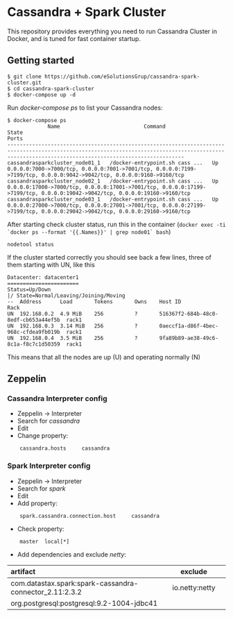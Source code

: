 # Cassandra + Spark Cluster

This repository provides everything you need to run Cassandra Cluster in Docker, and is tuned for fast container startup.

## Getting started
```
$ git clone https://github.com/eSolutionsGrup/cassandra-spark-cluster.git
$ cd cassandra-spark-cluster
$ docker-compose up -d
```

Run _docker-compose ps_ to list your Cassandra nodes:
```
$ docker-compose ps
             Name                           Command               State                                                              Ports                                                            
-----------------------------------------------------------------------------------------------------------------------------------------------------------------------------------------------------
cassandrasparkcluster_node01_1   /docker-entrypoint.sh cass ...   Up      0.0.0.0:7000->7000/tcp, 0.0.0.0:7001->7001/tcp, 0.0.0.0:7199->7199/tcp, 0.0.0.0:9042->9042/tcp, 0.0.0.0:9160->9160/tcp      
cassandrasparkcluster_node02_1   /docker-entrypoint.sh cass ...   Up      0.0.0.0:17000->7000/tcp, 0.0.0.0:17001->7001/tcp, 0.0.0.0:17199->7199/tcp, 0.0.0.0:19042->9042/tcp, 0.0.0.0:19160->9160/tcp 
cassandrasparkcluster_node03_1   /docker-entrypoint.sh cass ...   Up      0.0.0.0:27000->7000/tcp, 0.0.0.0:27001->7001/tcp, 0.0.0.0:27199->7199/tcp, 0.0.0.0:29042->9042/tcp, 0.0.0.0:29160->9160/tcp 

```

After starting check cluster status, run this in the container (```docker exec -ti `docker ps --format '{{.Names}}' | grep node01` bash```)
```
nodetool status
```
If the cluster started correctly you should see back a few lines, three of them starting with UN, like this
```
Datacenter: datacenter1
=======================
Status=Up/Down
|/ State=Normal/Leaving/Joining/Moving
--  Address      Load       Tokens       Owns    Host ID                               Rack
UN  192.168.0.2  4.9 MiB    256          ?       516367f2-684b-48c0-8edf-cb653a44ef5b  rack1
UN  192.168.0.3  3.14 MiB   256          ?       0aeccf1a-d86f-4bec-968c-cfdea9fb019b  rack1
UN  192.168.0.4  3.5 MiB    256          ?       9fa89b89-ae38-49c6-8c1a-f8c7c1d50359  rack1
```
This means that all the nodes are up (U) and operating normally (N)

## Zeppelin
### Cassandra Interpreter config
* Zeppelin -> Interpreter
* Search for *cassandra*
* Edit
* Change property:
```
    cassandra.hosts  	cassandra
```
### Spark Interpreter config
* Zeppelin -> Interpreter
* Search for *spark*
* Edit
* Add property:
```
    spark.cassandra.connection.host 	cassandra
```
* Check property:
```
    master 	local[*]
```
* Add dependencies and exclude *netty*:

| artifact                                                | exclude        |   |
|:--------------------------------------------------------|----------------|---|
| com.datastax.spark:spark-cassandra-connector_2.11:2.3.2 | io.netty:netty |   |
| org.postgresql:postgresql:9.2-1004-jdbc41               |                |   |

